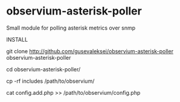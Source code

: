 # observium-asterisk-poller
Small module for polling asterisk metrics over snmp


INSTALL


git clone http://github.com/gusevaleksei/observium-asterisk-poller observium-asterisk-poller

cd observium-asterisk-poller/

cp -rf includes /path/to/observium/

cat config.add.php >> /path/to/observium/config.php
